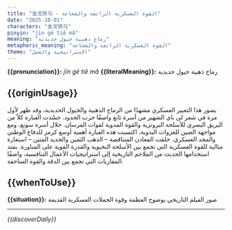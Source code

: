```yaml
---
title: "金戈铁马 - القوة العسكرية الرائعة والشجاعة"
date: "2025-10-01"
characters: "金戈铁马"
pinyin: "jīn gē tiě mǎ"
meaning: "رماح ذهبية خيول حديدية"
metaphoric_meaning: "القوة العسكرية الرائعة والشجاعة"
theme: "الاستراتيجية والعمل"
---
```


**{{pronunciation}}:** *jīn gē tiě mǎ*
**{{literalMeaning}}:** رماح ذهبية خيول حديدية

## {{originUsage}}

يصور هذا التعبير العسكري مشهدًا من الرماح الذهبية والخيول الحديدية، وقد ظهر لأول مرة في شعر لي باي الشهير من أسرة تانغ واصفًا حرب الحدود. جسّدت العبارة كلاً من البريق البصري للأسلحة البرونزية والقوة المدوية لقوات الفرسان. خلال أسرة سونغ، ومع مواجهة الصين للغزوات البدوية، اكتسبت هذه العبارة أهمية أوسع كرمز للدفاع الوطني والمجد العسكري. خلقت المعادن المتناقضة – الذهب الثمين والحديد المتين – استعارة مثالية للقوة العسكرية التي تجمع بين الأسلحة النخبوية والقدرة القوية على المناورة. يمتد استخدامها الحديث من الملاحم التاريخية إلى استراتيجيات الأعمال التنافسية، واصفًا المقاربات التي تجمع بين الدقة والقوة الساحقة.

## {{whenToUse}}

**{{situation}}:** صور الفيلم التاريخي بوضوح العظمة وقوة الحملات العسكرية القديمة

---

*{{discoverDaily}}*
